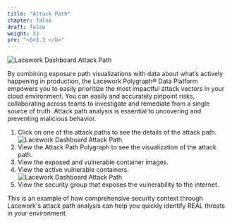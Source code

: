 ```yaml
---
title: "Attack Path"
chapter: false
draft: false
weight: 33
pre: "<b>3.3 </b>"
---
```


![Lacework Dashboard Attack Path](/images/attack-path.png)

By combining exposure path visualizations with data about what’s actively happening in production, the Lacework Polygraph® Data Platform empowers you to easily prioritize the most impactful attack vectors in your cloud environment. You can easily and accurately pinpoint risks, collaborating across teams to investigate and remediate from a single source of truth. Attack path analysis is essential to uncovering and preventing malicious behavior.

1. Click on one of the attack paths to see the details of the attack path.
   ![Lacework Dashboard Attack Path](/images/attack-path-details1.png)
2. View the Attack Path Polygraph to see the visualization of the attack path.
3. View the exposed and vulnerable container images.
4. View the active vulnerable containers.
   ![Lacework Dashboard Attack Path](/images/attack-path-details2.png)
5. View the security group that exposes the vulnerability to the internet.

This is an example of how comprehensive security context through Lacework's attack path analysis can help you quickly identify REAL threats in your environment.

